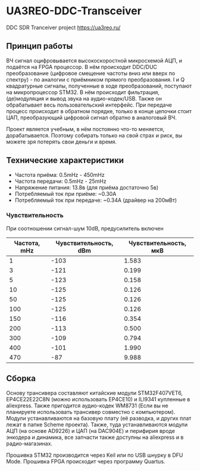 # UA3REO-DDC-Transceiver
DDC SDR Tranceiver project https://ua3reo.ru/

## Принцип работы

ВЧ сигнал оцифровывается высокоскоростной микросхемой АЦП, и подаётся на FPGA процессор.
В нём происходит DDC/DUC преобразование (цифровое смещение частоты вниз или вверх по спектру) - по аналогии с приёмником прямого преобразования.
I и Q квадратурные сигналы, полученные в ходе преобразований, поступают на микропроцессор STM32.
В нём происходит фильтрация, (де)модуляция и вывод звука на аудио-кодек/USB. Также он обрабатывает весь пользовательский интерфейс.
При передаче процесс происходит в обратном порядке, только в конце цепочки стоит ЦАП, преобразующий цифровой сигнал обратно в аналоговый ВЧ.

Проект является учебным, в нём постоянно что-то меняется, дорабатывается. Поэтому собирать только на свой страх и риск, вы можете зря потерять свои деньги и время.

## Технические характеристики

* Частота приёма: 0.5mHz - 450mHz
* Частота передачи: 0.5mHz - 25mHz
* Напряжение питания: 13.8в (для приёма достаточно 5в)
* Потребляемый ток при приёме: ~0.30А
* Потребляемый ток при передаче: ~0.34А (драйвер на 200мВт)

### Чувствительность

При соотношении сигнал-шум 10dB, предусилитель включен

Частота, mHz | Чувствительность, dBm | Чувствительность, мкВ
------------ | ------------- | -------------
1	| -103	| 1.583
3	| -121	| 0.199
5	| -123	| 0.158
10  | -125	| 0.126
50	| -125	| 0.126
100	| -125	| 0.126
150	| -116	| 0.354
200	| -113	| 0.500
300	| -109	| 0.794
400	| -101	| 1.990
470	| -87	| 9.988

## Сборка
Основу трансивера составляют китайские модули STM32F407VET6, EP4CE22E22C8N (можно использовать EP4CE10) и ILI9341 купленные в aliexpress. Также пригодится аудио-кодек WM8731 (Если вы не планируете использовать трансивер совместно с компьютером).
Модули устанавливаются на базовую плату (её разводка, и других плат лежат в папке Scheme проекта).
Также, туда устанавливаются модули АЦП (на основе AD9226) и ЦАП (на DAC904E) и перифирия вроде энкодера и динамика, все запчасти также доступны на aliexpress и в радио-магазинах.

Прошивка STM32 производится через Keil или по USB шнурку в DFU Mode. Прошивка FPGA происходит через программу Quartus.
